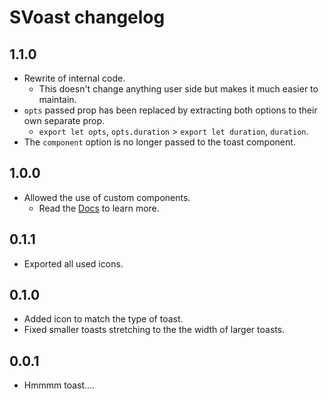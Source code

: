 # SVoast changelog

## 1.1.0

- Rewrite of internal code.
  - This doesn't change anything user side but makes it much easier to maintain.
- `opts` passed prop has been replaced by extracting both options to their own separate prop.
  - `export let opts`, `opts.duration` > `export let duration`, `duration`.
- The `component` option is no longer passed to the toast component.

## 1.0.0

- Allowed the use of custom components.
  - Read the [Docs](https://svoast.vercel.app/#custom-components) to learn more.

## 0.1.1

- Exported all used icons.

## 0.1.0

- Added icon to match the type of toast.
- Fixed smaller toasts stretching to the the width of larger toasts.

## 0.0.1

- Hmmmm toast....

